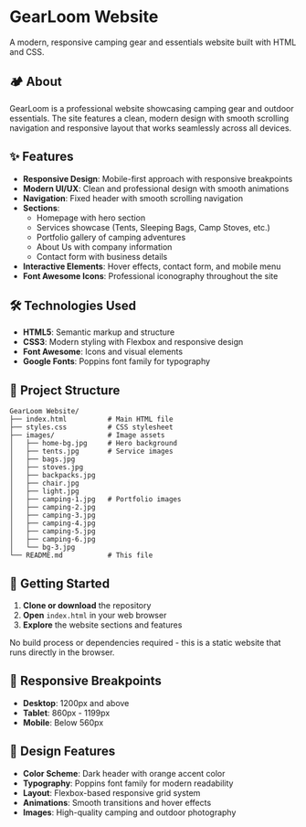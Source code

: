 # GearLoom Website

A modern, responsive camping gear and essentials website built with HTML and CSS.

## 🏕️ About

GearLoom is a professional website showcasing camping gear and outdoor essentials. The site features a clean, modern design with smooth scrolling navigation and responsive layout that works seamlessly across all devices.

## ✨ Features

- **Responsive Design**: Mobile-first approach with responsive breakpoints
- **Modern UI/UX**: Clean and professional design with smooth animations
- **Navigation**: Fixed header with smooth scrolling navigation
- **Sections**: 
  - Homepage with hero section
  - Services showcase (Tents, Sleeping Bags, Camp Stoves, etc.)
  - Portfolio gallery of camping adventures
  - About Us with company information
  - Contact form with business details
- **Interactive Elements**: Hover effects, contact form, and mobile menu
- **Font Awesome Icons**: Professional iconography throughout the site

## 🛠️ Technologies Used

- **HTML5**: Semantic markup and structure
- **CSS3**: Modern styling with Flexbox and responsive design
- **Font Awesome**: Icons and visual elements
- **Google Fonts**: Poppins font family for typography

## 📁 Project Structure

```
GearLoom Website/
├── index.html          # Main HTML file
├── styles.css          # CSS stylesheet
├── images/             # Image assets
│   ├── home-bg.jpg     # Hero background
│   ├── tents.jpg       # Service images
│   ├── bags.jpg
│   ├── stoves.jpg
│   ├── backpacks.jpg
│   ├── chair.jpg
│   ├── light.jpg
│   ├── camping-1.jpg   # Portfolio images
│   ├── camping-2.jpg
│   ├── camping-3.jpg
│   ├── camping-4.jpg
│   ├── camping-5.jpg
│   ├── camping-6.jpg
│   └── bg-3.jpg
└── README.md           # This file
```

## 🚀 Getting Started

1. **Clone or download** the repository
2. **Open** `index.html` in your web browser
3. **Explore** the website sections and features

No build process or dependencies required - this is a static website that runs directly in the browser.

## 📱 Responsive Breakpoints

- **Desktop**: 1200px and above
- **Tablet**: 860px - 1199px
- **Mobile**: Below 560px

## 🎨 Design Features

- **Color Scheme**: Dark header with orange accent color
- **Typography**: Poppins font family for modern readability
- **Layout**: Flexbox-based responsive grid system
- **Animations**: Smooth transitions and hover effects
- **Images**: High-quality camping and outdoor photography

